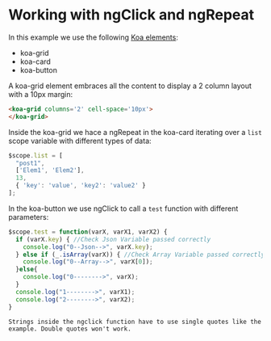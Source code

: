 # Working with ngClick and ngRepeat

In this example we use the following [Koa elements](https://github.com/KingofApp/docs/tree/master/themes#list-of-elements):

* koa-grid
* koa-card
* koa-button

A koa-grid element embraces all the content to display a 2 column layout with a 10px margin:
```html
<koa-grid columns='2' cell-space='10px'>
</koa-grid>
```

Inside the koa-grid we hace a ngRepeat in the koa-card iterating over a `list` scope variable with different types of data:
```js
$scope.list = [
  "post1",
  ['Elem1', 'Elem2'],
  13,
  { 'key': 'value', 'key2': 'value2' }
];
```
In the koa-button we use ngClick to call a `test` function with different parameters:
```js
$scope.test = function(varX, varX1, varX2) {
  if (varX.key) { //Check Json Variable passed correctly
    console.log("0--Json-->", varX.key);
  } else if (_.isArray(varX)) { //Check Array Variable passed correctly
    console.log("0--Array-->", varX[0]);
  }else{
    console.log("0-------->", varX);
  }
  console.log("1-------->", varX1);
  console.log("2-------->", varX2);
}
```
`Strings inside the ngclick function have to use single quotes like the example. Double quotes won't work.`
